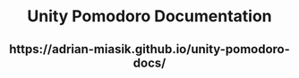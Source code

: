 <h1 align="center">Unity Pomodoro Documentation</h1>

<h2 align="center">https://adrian-miasik.github.io/unity-pomodoro-docs/</h2>
